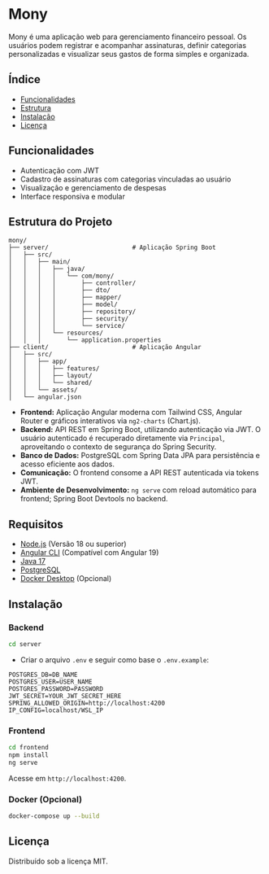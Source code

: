 # Mony

Mony é uma aplicação web para gerenciamento financeiro pessoal. Os usuários podem registrar e acompanhar assinaturas, definir categorias personalizadas e visualizar seus gastos de forma simples e organizada.

## Índice

- [Funcionalidades](#funcionalidades)
- [Estrutura](#estrutura-do-projeto)
- [Instalação](#instalação)
- [Licença](#licença)

## Funcionalidades

- Autenticação com JWT
- Cadastro de assinaturas com categorias vinculadas ao usuário
- Visualização e gerenciamento de despesas
- Interface responsiva e modular

## Estrutura do Projeto

```
mony/
├── server/                       # Aplicação Spring Boot
│   ├── src/
│   │   ├── main/
│   │   │   ├── java/
│   │   │   │   └── com/mony/
│   │   │   │       ├── controller/
│   │   │   │       ├── dto/
│   │   │   │       ├── mapper/
│   │   │   │       ├── model/
│   │   │   │       ├── repository/
│   │   │   │       ├── security/
│   │   │   │       └── service/
│   │   │   └── resources/
│   │   │       └── application.properties
├── client/                       # Aplicação Angular
│   ├── src/
│   │   ├── app/
│   │   │   ├── features/
│   │   │   ├── layout/
│   │   │   └── shared/
│   │   └── assets/
│   └── angular.json
```

- **Frontend:** Aplicação Angular moderna com Tailwind CSS, Angular Router e gráficos interativos via `ng2-charts` (Chart.js).
- **Backend:** API REST em Spring Boot, utilizando autenticação via JWT. O usuário autenticado é recuperado diretamente via `Principal`, aproveitando o contexto de segurança do Spring Security.
- **Banco de Dados:** PostgreSQL com Spring Data JPA para persistência e acesso eficiente aos dados.
- **Comunicação:** O frontend consome a API REST autenticada via tokens JWT.
- **Ambiente de Desenvolvimento:** `ng serve` com reload automático para frontend; Spring Boot Devtools no backend.

## Requisitos

- [Node.js](https://nodejs.org/) (Versão 18 ou superior)
- [Angular CLI](https://angular.io/cli) (Compatível com Angular 19)
- [Java 17](https://www.oracle.com/java/technologies/javase/jdk17-archive-downloads.html)
- [PostgreSQL](https://www.postgresql.org/download/)
- [Docker Desktop](https://www.docker.com/products/docker-desktop/) (Opcional)

## Instalação

### Backend

```bash
cd server
```

- Criar o arquivo `.env` e seguir como base o `.env.example`:

```
POSTGRES_DB=DB_NAME
POSTGRES_USER=USER_NAME
POSTGRES_PASSWORD=PASSWORD
JWT_SECRET=YOUR_JWT_SECRET_HERE
SPRING_ALLOWED_ORIGIN=http://localhost:4200
IP_CONFIG=localhost/WSL_IP
```

### Frontend

```bash
cd frontend
npm install
ng serve
```

Acesse em `http://localhost:4200`.

### Docker (Opcional)

```bash
docker-compose up --build
```

## Licença

Distribuído sob a licença MIT.
